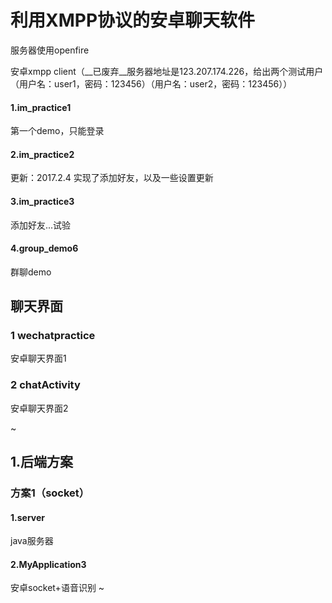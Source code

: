 
# 利用XMPP协议的安卓聊天软件

服务器使用openfire

安卓xmpp client（__已废弃__服务器地址是123.207.174.226，给出两个测试用户（用户名：user1，密码：123456）（用户名：user2，密码：123456））

#### 1.im_practice1

第一个demo，只能登录

#### 2.im_practice2

更新：2017.2.4
实现了添加好友，以及一些设置更新

#### 3.im_practice3

添加好友...试验

#### 4.group_demo6

群聊demo

## 聊天界面
### 1 wechatpractice

安卓聊天界面1

### 2 chatActivity

安卓聊天界面2

~
## 1.后端方案
### 方案1（socket）
#### 1.server
java服务器

#### 2.MyApplication3

安卓socket+语音识别
~
